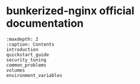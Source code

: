 # bunkerized-nginx official documentation

```{toctree}
:maxdepth: 2
:caption: Contents
introduction
quickstart_guide
security_tuning
common_problems
volumes
environment_variables
```
